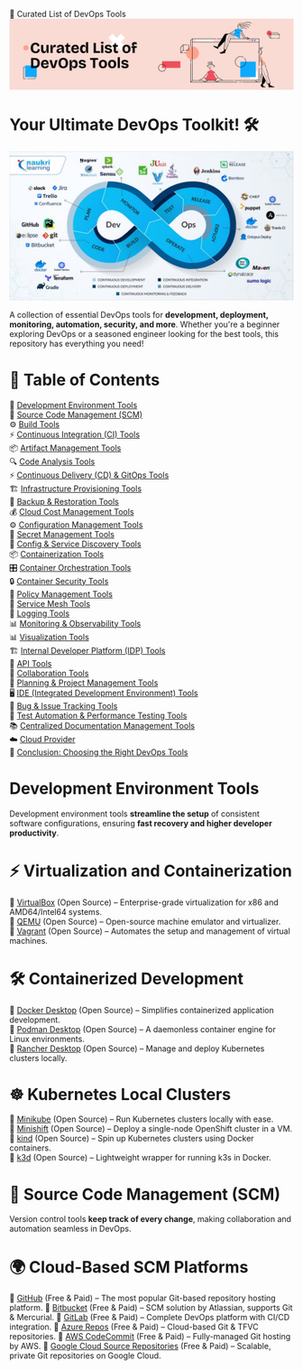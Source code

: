 🚀 Curated List of DevOps Tools
![Alt Text](assets/GitHub.png)
# Your Ultimate DevOps Toolkit! 🛠️
![Alt Text](assets/DevOps.jpg)

A collection of essential DevOps tools for **development, deployment, monitoring, automation, security, and more**. Whether you're a beginner exploring DevOps or a seasoned engineer looking for the best tools, this repository has everything you need!


# 📌 Table of Contents
🚀 [Development Environment Tools](#Development-Environment-Tools)<br>
📝 [Source Code Management (SCM)](#Source-Code-Management)<br>
⚙️ [Build Tools](#Build-Tools)<br>
⚡ [Continuous Integration (CI) Tools](#Continuous-Interation-(CI)-Tools)<br>
📦 [Artifact Management Tools](#Artifact-Management-Tools)<br>
🔍 [Code Analysis Tools](Code-Analysis-Tools)<br>
⚡ [Continuous Delivery (CD) & GitOps Tools](Continuous-Delivery-(CD)-&-GitOps-Tools)<br>
🏗️ [Infrastructure Provisioning Tools](Infrastructure-Provisioning-Tools)<br>
🔄 [Backup & Restoration Tools](Backup-&-Restoration-Tools)<br>
💰 [Cloud Cost Management Tools](Cloud-Cost-Management)<br>
⚙️ [Configuration Management Tools](Configuration-Management-Tools)<br>
🔐 [Secret Management Tools](Secret-Management-Tools)<br>
🔎 [Config & Service Discovery Tools](Config-&-Service-Discovery-Tools)<br>
📦 [Containerization Tools](Containerization-Tools)<br>
🎛️ [Container Orchestration Tools](Container-Orchestration-Tools)<br>
🔒 [Container Security Tools](Container-Security-Tools)<br>
📜 [Policy Management Tools](Policy-Management-Tools)<br>
🔗 [Service Mesh Tools](Service-Mesh-Tools)<br>
📜 [Logging Tools](Logging-Tools)<br>
📊 [Monitoring & Observability Tools](Monitoring-&-Observability-Tools)<br>
📊 [Visualization Tools](Visualization-Tools)<br>
🏗️ [Internal Developer Platform (IDP) Tools](Internal-developer-Platform-(IDP)-Tools)<br>
🔗 [API Tools](API-Tools)<br>
🤝 [Collaboration Tools](Collaboration-Tools)<br>
📅 [Planning & Project Management Tools](Planning-&-Project-Management-Tools)<br>
🖥️ [IDE (Integrated Development Environment) Tools](IDE-(Integrated-Development-Environment)-Tools)<br>
🐞 [Bug & Issue Tracking Tools](Bug-&-Issue-Tracking-Tools)<br>
🧪 [Test Automation & Performance Testing Tools](Test-Automation-&-Performance-Testing-Tools)<br>
📚 [Centralized Documentation Management Tools](Centralized-Documentation-Management-Tools)<br>
☁️ [Cloud Provider](Cloud-Provider)<br>
🎯 [Conclusion: Choosing the Right DevOps Tools](Conclusion-Choosing-the-Right-DevOps-Tools)<br>


# Development Environment Tools

Development environment tools **streamline the setup** of consistent software configurations, ensuring **fast recovery and higher developer productivity**.

# ⚡ Virtualization and Containerization<br>

🔹 [VirtualBox](https://www.virtualbox.org/) (Open Source) – Enterprise-grade virtualization for x86 and AMD64/Intel64 systems.<br>
🔹 [QEMU](https://www.qemu.org/) (Open Source) – Open-source machine emulator and virtualizer.<br>
🔹 [Vagrant](https://developer.hashicorp.com/vagrant) (Open Source) – Automates the setup and management of virtual machines.<br>

# 🛠️ Containerized Development<br>

🔹 [Docker Desktop](https://www.docker.com/products/docker-desktop/) (Open Source) – Simplifies containerized application development.<br>
🔹 [Podman Desktop](https://podman.io/) (Open Source) – A daemonless container engine for Linux environments.<br>
🔹 [Rancher Desktop](https://rancherdesktop.io/) (Open Source) – Manage and deploy Kubernetes clusters locally.<br>

# ☸ Kubernetes Local Clusters<br>

🔹 [Minikube](https://minikube.sigs.k8s.io/docs/) (Open Source) – Run Kubernetes clusters locally with ease.<br>
🔹 [Minishift](https://okd.io/minishift/) (Open Source) – Deploy a single-node OpenShift cluster in a VM.<br>
🔹 [kind](https://kind.sigs.k8s.io/) (Open Source) – Spin up Kubernetes clusters using Docker containers.<br>
🔹 [k3d](https://k3d.io/stable/) (Open Source) – Lightweight wrapper for running k3s in Docker.<br>

# 📝 Source Code Management (SCM)

Version control tools **keep track of every change**, making collaboration and automation seamless in DevOps.

# 🌍 Cloud-Based SCM Platforms

🔹 [GitHub](https://github.com/) (Free & Paid) – The most popular Git-based repository hosting platform.
🔹 [Bitbucket](https://bitbucket.org/) (Free & Paid) – SCM solution by Atlassian, supports Git & Mercurial.
🔹 [GitLab](https://about.gitlab.com/) (Free & Paid) – Complete DevOps platform with CI/CD integration.
🔹 [Azure Repos](https://azure.microsoft.com/en-us/products/devops/repos/) (Free & Paid) – Cloud-based Git & TFVC repositories.
🔹 [AWS CodeCommit](https://aws.amazon.com/codecommit/) (Free & Paid) – Fully-managed Git hosting by AWS.
🔹 [Google Cloud Source Repositories](https://cloud.google.com/source-repositories/docs/) (Free & Paid) – Scalable, private Git repositories on Google Cloud.

